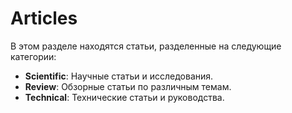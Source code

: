 
# Articles
В этом разделе находятся статьи, разделенные на следующие категории:
- **Scientific**: Научные статьи и исследования.
- **Review**: Обзорные статьи по различным темам.
- **Technical**: Технические статьи и руководства.
